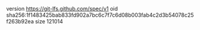 version https://git-lfs.github.com/spec/v1
oid sha256:1f1483425bab833fd902a7bc6c7f7c6d08b003fab4c2d3b54078c25f263b92ea
size 121014
